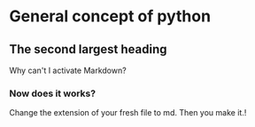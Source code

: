 # General concept of python
## The second largest heading
Why can't I activate Markdown?
### Now does it works?
Change the extension of your fresh file to md.
Then you make it.!
